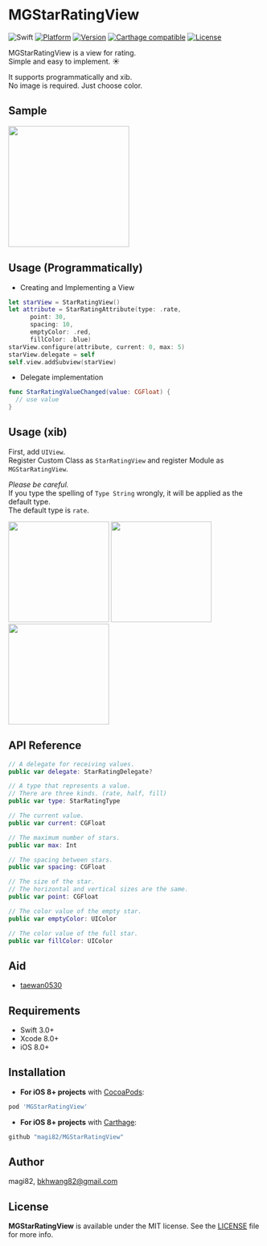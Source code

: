 # MGStarRatingView

![Swift](https://img.shields.io/badge/Swift-3.0-orange.svg)
[![Platform](https://img.shields.io/cocoapods/p/MGStarRatingView.svg?style=flat)](http://cocoapods.org/pods/MGStarRatingView)
[![Version](https://img.shields.io/cocoapods/v/MGStarRatingView.svg?style=flat)](http://cocoapods.org/pods/MGStarRatingView)
[![Carthage compatible](https://img.shields.io/badge/Carthage-compatible-4BC51D.svg?style=flat)](https://github.com/Carthage/Carthage)
[![License](https://img.shields.io/cocoapods/l/MGStarRatingView.svg?style=flat)](http://cocoapods.org/pods/MGStarRatingView)

MGStarRatingView is a view for rating.<br>
Simple and easy to implement. :sunny:

It supports programmatically and xib.<br>
No image is required. Just choose color.

## Sample

<img src="https://github.com/magi82/MGStarRatingView/blob/master/Resources/sample.gif?raw=true" width="240">


## Usage (Programmatically)
- Creating and Implementing a View

```swift
let starView = StarRatingView()
let attribute = StarRatingAttribute(type: .rate,
      point: 30,
      spacing: 10,
      emptyColor: .red,
      fillColor: .blue)
starView.configure(attribute, current: 0, max: 5)
starView.delegate = self
self.view.addSubview(starView)
```

- Delegate implementation

```swift
func StarRatingValueChanged(value: CGFloat) {
  // use value
}
```

## Usage (xib)

First, add `UIView`.<br>
Register Custom Class as `StarRatingView` and register Module as `MGStarRatingView`.

*Please be careful.*<br>
If you type the spelling of `Type String` wrongly, it will be applied as the default type.<br>
The default type is `rate`.

<img src="https://github.com/magi82/MGStarRatingView/blob/master/Resources/xib_01.png?raw=true" width="200">   <img src="https://github.com/magi82/MGStarRatingView/blob/master/Resources/xib_02.png?raw=true" width="200">   <img src="https://github.com/magi82/MGStarRatingView/blob/master/Resources/xib_03.png?raw=true" width="200">

## API Reference

```swift
// A delegate for receiving values.
public var delegate: StarRatingDelegate?

// A type that represents a value.
// There are three kinds. (rate, half, fill)
public var type: StarRatingType

// The current value.
public var current: CGFloat

// The maximum number of stars.
public var max: Int

// The spacing between stars.
public var spacing: CGFloat

// The size of the star.
// The horizontal and vertical sizes are the same.
public var point: CGFloat

// The color value of the empty star.
public var emptyColor: UIColor

// The color value of the full star.
public var fillColor: UIColor
```

## Aid

- [taewan0530](https://github.com/taewan0530)

## Requirements

- Swift 3.0+
- Xcode 8.0+
- iOS 8.0+

## Installation

- **For iOS 8+ projects** with [CocoaPods](https://cocoapods.org):

```ruby
pod 'MGStarRatingView'
```

- **For iOS 8+ projects** with [Carthage](https://github.com/Carthage/Carthage):

```ruby
github "magi82/MGStarRatingView"
```

## Author

magi82, bkhwang82@gmail.com

## License

**MGStarRatingView** is available under the MIT license. See the [LICENSE](LICENSE) file for more info.
